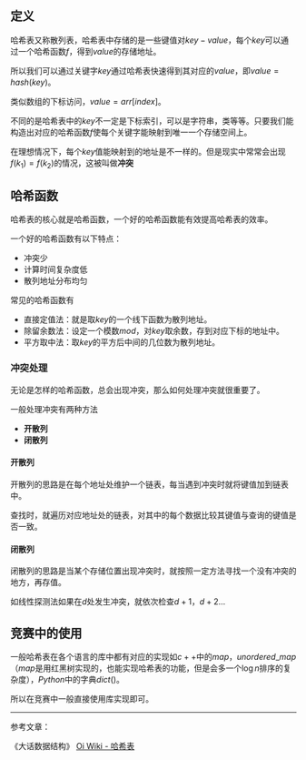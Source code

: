 
## 定义
哈希表又称散列表，哈希表中存储的是一些键值对$key-value$，每个$key$可以通过一个哈希函数$f$，得到$value$的存储地址。

所以我们可以通过关键字$key$通过哈希表快速得到其对应的$value$，即$value=hash(key)$。

类似数组的下标访问，$value=arr[index]$。

不同的是哈希表中的$key$不一定是下标索引，可以是字符串，类等等。只要我们能构造出对应的哈希函数$f$使每个关键字能映射到唯一一个存储空间上。

在理想情况下，每个$key$值能映射到的地址是不一样的。但是现实中常常会出现$f(k_1)=f(k_2)$的情况，这被叫做**冲突**

## 哈希函数


哈希表的核心就是哈希函数，一个好的哈希函数能有效提高哈希表的效率。


一个好的哈希函数有以下特点：
- 冲突少
- 计算时间复杂度低
- 散列地址分布均匀

常见的哈希函数有
- 直接定值法：就是取$key$的一个线下函数为散列地址。
- 除留余数法：设定一个模数$mod$，对$key$取余数，存到对应下标的地址中。
- 平方取中法：取$key$的平方后中间的几位数为散列地址。

### 冲突处理

无论是怎样的哈希函数，总会出现冲突，那么如何处理冲突就很重要了。

一般处理冲突有两种方法
- **开散列**
- **闭散列**

#### 开散列

开散列的思路是在每个地址处维护一个链表，每当遇到冲突时就将键值加到链表中。

查找时，就遍历对应地址处的链表，对其中的每个数据比较其键值与查询的键值是否一致。

#### 闭散列

闭散列的思路是当某个存储位置出现冲突时，就按照一定方法寻找一个没有冲突的地方，再存值。

如线性探测法如果在$d$处发生冲突，就依次检查$d + 1，d + 2\dots$

## 竞赛中的使用

一般哈希表在各个语言的库中都有对应的实现如$c++$中的$map，unordered\_ map$（$map$是用红黑树实现的，也能实现哈希表的功能，但是会多一个$\log n$排序的复杂度），$Python$中的字典$dict()$。

所以在竞赛中一般直接使用库实现即可。

----------------
参考文章：

《大话数据结构》
[Oi Wiki - 哈希表](https://oi-wiki.org/ds/hash/)
